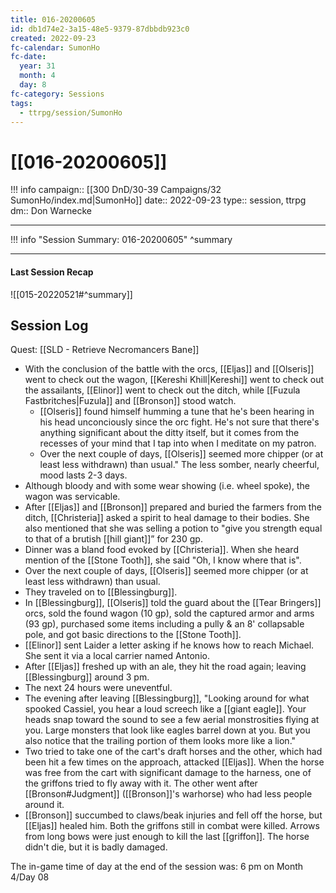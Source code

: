 ```yaml
---
title: 016-20200605
id: db1d74e2-3a15-48e5-9379-87dbbdb923c0
created: 2022-09-23
fc-calendar: SumonHo
fc-date:
  year: 31
  month: 4
  day: 8
fc-category: Sessions
tags:
  - ttrpg/session/SumonHo
---
```


# [[016-20200605]]

!!! info
    campaign:: [[300 DnD/30-39 Campaigns/32 SumonHo/index.md|SumonHo]]
    date:: 2022-09-23
    type:: session, ttrpg
    dm:: Don Warnecke


---
!!! info "Session Summary: 016-20200605"
    ^summary

---


#### Last Session Recap

![[015-20220521#^summary]]

## Session Log


Quest: [[SLD - Retrieve Necromancers Bane]]

- With the conclusion of the battle with the orcs, [[Eljas]] and [[Olseris]] went to check out the wagon, [[Kereshi Khill|Kereshi]] went to check out the assailants, [[Elinor]] went to check out the ditch, while [[Fuzula Fastbritches|Fuzula]] and [[Bronson]] stood watch.
    - [[Olseris]] found himself humming a tune that he's been hearing in his head unconciously since the orc fight. He's not sure that there's anything significant about the ditty itself, but it comes from the recesses of your mind that I tap into when I meditate on my patron.
    - Over the next couple of days, [[Olseris]] seemed more chipper (or at least less withdrawn) than usual." The less somber, nearly cheerful, mood lasts 2-3 days.
- Although bloody and with some wear showing (i.e. wheel spoke), the wagon was servicable.
- After [[Eljas]] and [[Bronson]] prepared and buried the farmers from the ditch, [[Christeria]] asked a spirit to heal damage to their bodies. She also mentioned that she was selling a potion to "give you strength equal to that of a brutish [[hill giant]]” for 230 gp.
- Dinner was a bland food evoked by [[Christeria]]. When she heard mention of the [[Stone Tooth]], she said "Oh, I know where that is".
- Over the next couple of days, [[Olseris]] seemed more chipper (or at least less withdrawn) than usual.
- They traveled on to [[Blessingburg]].
- In [[Blessingburg]], [[Olseris]] told the guard about the [[Tear Bringers]] orcs, sold the found wagon (10 gp), sold the captured armor and arms (93 gp), purchased some items including a pully & an 8' collapsable pole, and got basic directions to the [[Stone Tooth]].
- [[Elinor]] sent Laider a letter asking if he knows how to reach Michael. She sent it via a local carrier named Antonio.
- After [[Eljas]] freshed up with an ale, they hit the road again; leaving [[Blessingburg]] around 3 pm.
- The next 24 hours were uneventful.
 - The evening after leaving [[Blessingburg]], "Looking around for what spooked Cassiel, you hear a loud screech like a [[giant eagle]]. Your heads snap toward the sound to see a few aerial monstrosities flying at you. Large monsters that look like eagles barrel down at you. But you also notice that the trailing portion of them looks more like a lion."
- Two tried to take one of the cart's draft horses and the other, which had been hit a few times on the approach, attacked [[Eljas]]. When the horse was free from the cart with significant damage to the harness, one of the griffons tried to fly away with it. The other went after [[Bronson#Judgment]] ([[Bronson]]'s warhorse) who had less people around it.
- [[Bronson]] succumbed to claws/beak injuries and fell off the horse, but [[Eljas]] healed him. Both the griffons still in combat were killed. Arrows from long bows were just enough to kill the last [[griffon]]. The horse didn't die, but it is badly damaged.

The in-game time of day at the end of the session was: 6 pm on Month 4/Day 08
